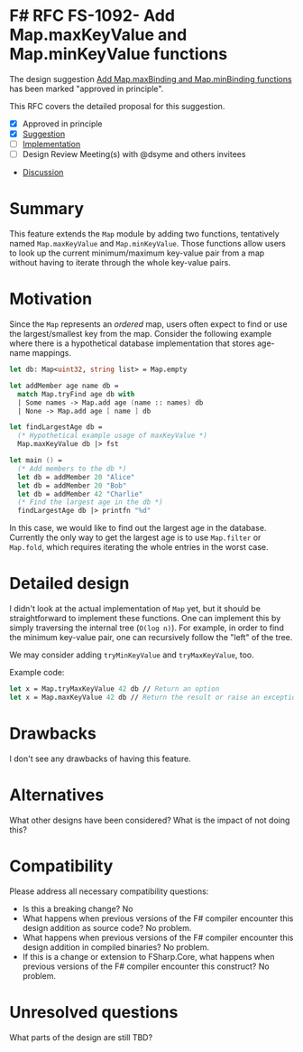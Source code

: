 # F# RFC FS-1092- Add Map.maxKeyValue and Map.minKeyValue functions

The design suggestion [Add Map.maxBinding and Map.minBinding functions](https://github.com/fsharp/fslang-suggestions/issues/933) has been marked "approved in principle".

This RFC covers the detailed proposal for this suggestion.

- [x] Approved in principle
- [x] [Suggestion](https://github.com/fsharp/fslang-suggestions/issues/933)
- [ ] [Implementation](https://github.com/dotnet/fsharp/pull/FILL-ME-IN)
- [ ] Design Review Meeting(s) with @dsyme and others invitees
- [Discussion](https://github.com/fsharp/fslang-design/issues/PLEASE-ADD-A-DISCUSSION-ISSUE-AND-LINK-HERE)

# Summary

This feature extends the `Map` module by adding two functions, tentatively named
`Map.maxKeyValue` and `Map.minKeyValue`. Those functions allow users to look up
the current minimum/maximum key-value pair from a map without having to iterate
through the whole key-value pairs.

# Motivation

Since the `Map` represents an *ordered* map, users often expect to find or use
the largest/smallest key from the map. Consider the following example where
there is a hypothetical database implementation that stores age-name mappings.

```fsharp
let db: Map<uint32, string list> = Map.empty

let addMember age name db =
  match Map.tryFind age db with
  | Some names -> Map.add age (name :: names) db
  | None -> Map.add age [ name ] db

let findLargestAge db =
  (* Hypothetical example usage of maxKeyValue *)
  Map.maxKeyValue db |> fst

let main () =
  (* Add members to the db *)
  let db = addMember 20 "Alice"
  let db = addMember 20 "Bob"
  let db = addMember 42 "Charlie"
  (* Find the largest age in the db *)
  findLargestAge db |> printfn "%d"
```

In this case, we would like to find out the largest age in the
database. Currently the only way to get the largest age is to use `Map.filter`
or `Map.fold`, which requires iterating the whole entries in the worst case.

# Detailed design

I didn't look at the actual implementation of `Map` yet, but it should be
straightforward to implement these functions. One can implement this by simply
traversing the internal tree (`O(log n)`). For example, in order to find the
minimum key-value pair, one can recursively follow the "left" of the tree.

We may consider adding `tryMinKeyValue` and `tryMaxKeyValue`, too.

Example code:

```fsharp
let x = Map.tryMaxKeyValue 42 db // Return an option
let x = Map.maxKeyValue 42 db // Return the result or raise an exception
```

# Drawbacks

I don't see any drawbacks of having this feature.

# Alternatives

What other designs have been considered? What is the impact of not doing this?

# Compatibility

Please address all necessary compatibility questions:

* Is this a breaking change? No
* What happens when previous versions of the F# compiler encounter this design addition as source code? No problem.
* What happens when previous versions of the F# compiler encounter this design addition in compiled binaries? No problem.
* If this is a change or extension to FSharp.Core, what happens when previous versions of the F# compiler encounter this construct? No problem.


# Unresolved questions

What parts of the design are still TBD?
